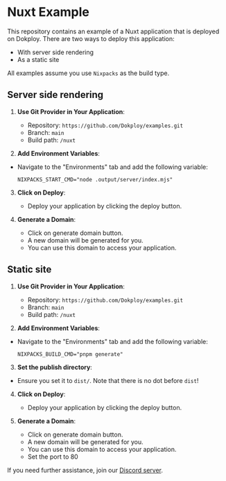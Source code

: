 # Nuxt Example

This repository contains an example of a Nuxt application that is deployed on Dokploy. There are two ways to deploy this application:

- With server side rendering
- As a static site

All examples assume you use `Nixpacks` as the build type.

## Server side rendering

1. **Use Git Provider in Your Application**:
   - Repository: `https://github.com/Dokploy/examples.git`
   - Branch: `main`
   - Build path: `/nuxt`

2. **Add Environment Variables**:

- Navigate to the "Environments" tab and add the following variable:

   ```plaintext
   NIXPACKS_START_CMD="node .output/server/index.mjs"
   ```

3. **Click on Deploy**:
   - Deploy your application by clicking the deploy button.

4. **Generate a Domain**:
    - Click on generate domain button.
    - A new domain will be generated for you.
    - You can use this domain to access your application.

## Static site

1. **Use Git Provider in Your Application**:
   - Repository: `https://github.com/Dokploy/examples.git`
   - Branch: `main`
   - Build path: `/nuxt`

2. **Add Environment Variables**:

- Navigate to the "Environments" tab and add the following variable:

   ```plaintext
   NIXPACKS_BUILD_CMD="pnpm generate" 
   ```

3. **Set the publish directory**:

- Ensure you set it to `dist/`. Note that there is no dot before `dist`!

4. **Click on Deploy**:
   - Deploy your application by clicking the deploy button.

5. **Generate a Domain**:
    - Click on generate domain button.
    - A new domain will be generated for you.
    - You can use this domain to access your application.
    - Set the port to 80

If you need further assistance, join our [Discord server](https://discord.com/invite/2tBnJ3jDJc).
